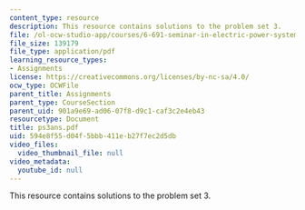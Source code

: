 ```yaml
---
content_type: resource
description: This resource contains solutions to the problem set 3.
file: /ol-ocw-studio-app/courses/6-691-seminar-in-electric-power-systems-spring-2006/594e8f55d04f5bbb411eb27f7ec2d5db_ps3ans.pdf
file_size: 139179
file_type: application/pdf
learning_resource_types:
- Assignments
license: https://creativecommons.org/licenses/by-nc-sa/4.0/
ocw_type: OCWFile
parent_title: Assignments
parent_type: CourseSection
parent_uid: 901a9e69-ad06-07f8-d9c1-caf3c2e4eb43
resourcetype: Document
title: ps3ans.pdf
uid: 594e8f55-d04f-5bbb-411e-b27f7ec2d5db
video_files:
  video_thumbnail_file: null
video_metadata:
  youtube_id: null
---
```

This resource contains solutions to the problem set 3.